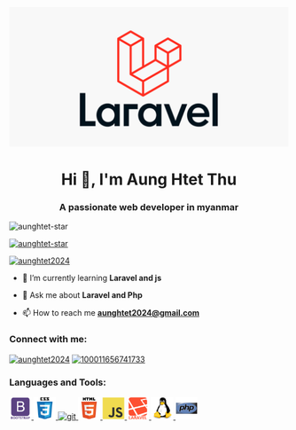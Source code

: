 ![Laravel](https://github.com/aunghtet-star/aunghtet-star/blob/main/laravel-featured.png)

<h1 align="center">Hi 👋, I'm Aung Htet Thu</h1>
<h3 align="center">A passionate web developer in myanmar</h3>

<p align="left"> <img src="https://komarev.com/ghpvc/?username=aunghtet-star&label=Profile%20views&color=0e75b6&style=flat" alt="aunghtet-star" /> </p>

<p align="left"> <a href="https://github.com/ryo-ma/github-profile-trophy"><img src="https://github-profile-trophy.vercel.app/?username=aunghtet-star" alt="aunghtet-star" /></a> </p>

<p align="left"> <a href="https://twitter.com/aunghtet2024" target="blank"><img src="https://img.shields.io/twitter/follow/aunghtet2024?logo=twitter&style=for-the-badge" alt="aunghtet2024" /></a> </p>

- 🌱 I’m currently learning **Laravel and js**

- 💬 Ask me about **Laravel and Php**

- 📫 How to reach me **aunghtet2024@gmail.com**

<h3 align="left">Connect with me:</h3>
<p align="left">
<a href="https://twitter.com/aunghtet2024" target="blank"><img align="center" src="https://raw.githubusercontent.com/rahuldkjain/github-profile-readme-generator/master/src/images/icons/Social/twitter.svg" alt="aunghtet2024" height="30" width="40" /></a>
<a href="https://fb.com/100011656741733" target="blank"><img align="center" src="https://raw.githubusercontent.com/rahuldkjain/github-profile-readme-generator/master/src/images/icons/Social/facebook.svg" alt="100011656741733" height="30" width="40" /></a>
</p>

<h3 align="left">Languages and Tools:</h3>
<p align="left"> <a href="https://getbootstrap.com" target="_blank"> <img src="https://raw.githubusercontent.com/devicons/devicon/master/icons/bootstrap/bootstrap-plain-wordmark.svg" alt="bootstrap" width="40" height="40"/> </a> <a href="https://www.w3schools.com/css/" target="_blank"> <img src="https://raw.githubusercontent.com/devicons/devicon/master/icons/css3/css3-original-wordmark.svg" alt="css3" width="40" height="40"/> </a> <a href="https://git-scm.com/" target="_blank"> <img src="https://www.vectorlogo.zone/logos/git-scm/git-scm-icon.svg" alt="git" width="40" height="40"/> </a> <a href="https://www.w3.org/html/" target="_blank"> <img src="https://raw.githubusercontent.com/devicons/devicon/master/icons/html5/html5-original-wordmark.svg" alt="html5" width="40" height="40"/> </a> <a href="https://developer.mozilla.org/en-US/docs/Web/JavaScript" target="_blank"> <img src="https://raw.githubusercontent.com/devicons/devicon/master/icons/javascript/javascript-original.svg" alt="javascript" width="40" height="40"/> </a> <a href="https://laravel.com/" target="_blank"> <img src="https://raw.githubusercontent.com/devicons/devicon/master/icons/laravel/laravel-plain-wordmark.svg" alt="laravel" width="40" height="40"/> </a> <a href="https://www.linux.org/" target="_blank"> <img src="https://raw.githubusercontent.com/devicons/devicon/master/icons/linux/linux-original.svg" alt="linux" width="40" height="40"/> </a> <a href="https://www.php.net" target="_blank"> <img src="https://raw.githubusercontent.com/devicons/devicon/master/icons/php/php-original.svg" alt="php" width="40" height="40"/> </a> </p>
